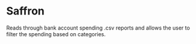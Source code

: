 # Saffron
Reads through bank account spending .csv reports and allows the user to filter the spending based on categories.
